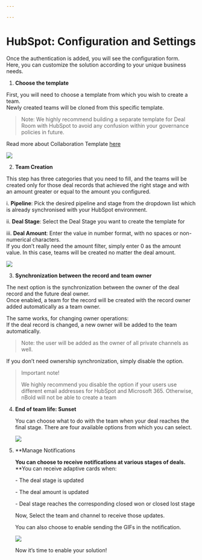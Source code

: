 ```yaml
---

---
```

# HubSpot: Configuration and Settings

Once the authentication is added, you will see the configuration form.  
Here, you can customize the solution according to your unique business needs.

1. **Choose the template**

First, you will need to choose a template from which you wish to create a team.  
Newly created teams will be cloned from this specific template.

> Note: We highly recommend building a separate template for Deal Room with HubSpot to avoid any confusion within your governance policies in future.

Read more about Collaboration Template [here](https://docs.nbold.co/collaboration-templates/create-a-new-collaboration-template.html#_1-create-a-team-that-will-be-the-original-team-for-the-template)

![](https://user-images.githubusercontent.com/112711544/199476804-1e1f31b4-9c84-4046-aa79-d59dc45c1bc6.png)

2. **Team Creation**

This step has three categories that you need to fill, and the teams will be created only for those deal records that achieved the right stage and with an amount greater or equal to the amount you configured.

i. **Pipeline**: Pick the desired pipeline and stage from the dropdown list which is already synchronised with your HubSpot environment.

ii. **Deal Stage**: Select the Deal Stage you want to create the template for

iii. **Deal Amount**: Enter the value in number format, with no spaces or non-numerical characters.  
If you don’t really need the amount filter, simply enter 0 as the amount value. In this case, teams will be created no matter the deal amount.

![](https://user-images.githubusercontent.com/112711544/199488873-c0383d14-7b70-47bb-bd56-75aeb647080e.png)

3. **Synchronization between the record and team owner**

The next option is the synchronization between the owner of the deal record and the future deal owner.  
Once enabled, a team for the record will be created with the record owner added automatically as a team owner.

The same works, for changing owner operations:  
If the deal record is changed, a new owner will be added to the team automatically.

> Note: the user will be added as the owner of all private channels as well.

  
If you don’t need ownership synchronization, simply disable the option.

> Important note!
>
> We highly recommend you disable the option if your users use different email addresses for HubSpot and Microsoft 365. Otherwise, nBold will not be able to create a team

4. **End of team life: Sunset**  
     
   You can choose what to do with the team when your deal reaches the final stage. There are four available options from which you can select.   
     
   ![](/media/screenshot-2022-11-03-at-11-00-30.png)
5. **Manage Notifications  
     
   **You can choose to receive notifications at various stages of deals.**  
   **You can receive adaptive cards when:

   \- The deal stage is updated

   \- The deal amount is updated

   \- Deal stage reaches the corresponding closed won or closed lost stage

   Now, Select the team and channel to receive those updates.

   You can also choose to enable sending the GIFs in the notification.  
     
   ![](/media/screenshot-2022-11-03-at-15-09-57.png)  
     
   Now it’s time to enable your solution!